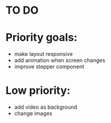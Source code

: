 # TO DO #

# Priority goals: #
- make layout responsive
- add animation when screen changes
- improve stepper component

# Low priority: #
- add video as background
- change images
